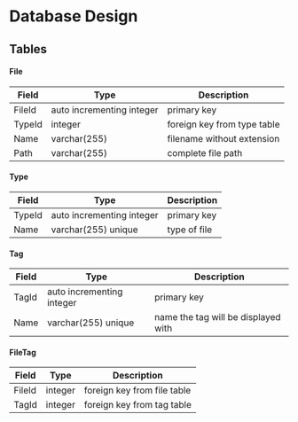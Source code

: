 # Database Design
## Tables
#### File
| Field  | Type                      | Description                 |
| ------ | ------------------------- | --------------------------- |
| FileId | auto incrementing integer | primary key                 |
| TypeId | integer                   | foreign key from type table |
| Name   | varchar(255)              | filename without extension  |
| Path   | varchar(255)              | complete file path          |

#### Type
| Field  | Type                      | Description  |
| ------ | ------------------------- | ------------ |
| TypeId | auto incrementing integer | primary key  |
| Name   | varchar(255) unique       | type of file |

#### Tag
| Field | Type                      | Description                         |
| ----- | ------------------------- | ----------------------------------- |
| TagId | auto incrementing integer | primary key                         |
| Name  | varchar(255) unique       | name the tag will be displayed with |

#### FileTag
| Field  | Type    | Description                 |
| ------ | ------- | --------------------------- |
| FileId | integer | foreign key from file table |
| TagId  | integer | foreign key from tag table  |
